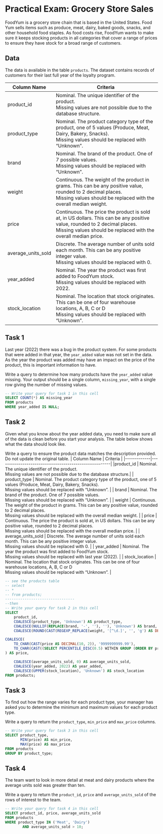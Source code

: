 # Practical Exam: Grocery Store Sales

FoodYum is a grocery store chain that is based in the United States.
Food Yum sells items such as produce, meat, dairy, baked goods, snacks, and other household food staples.
As food costs rise, FoodYum wants to make sure it keeps stocking products in all categories that cover a range of prices to ensure they have stock for a broad range of customers.

## Data
The data is available in the table `products`.
The dataset contains records of customers for their last full year of the loyalty program.

| Column Name | Criteria                                                |
|-------------|---------------------------------------------------------|
|product_id | Nominal. The unique identifier of the product. </br>Missing values are not possible due to the database structure.|
| product_type | Nominal. The product category type of the product, one of 5 values (Produce, Meat, Dairy, Bakery, Snacks). </br>Missing values should be replaced with “Unknown”. |
| brand | Nominal. The brand of the product. One of 7 possible values. </br>Missing values should be replaced with “Unknown”. |
| weight | Continuous. The weight of the product in grams. This can be any positive value, rounded to 2 decimal places. </br>Missing values should be replaced with the overall median weight. |
| price | Continuous. The price the product is sold at, in US dollars. This can be any positive value, rounded to 2 decimal places. </br>Missing values should be replaced with the overall median price. |
| average_units_sold | Discrete. The average number of units sold each month. This can be any positive integer value. </br>Missing values should be replaced with 0. |
| year_added | Nominal. The year the product was first added to FoodYum stock.</br>Missing values should be replaced with 2022. |
| stock_location | Nominal. The location that stock originates. This can be one of four warehouse locations, A, B, C or D </br>Missing values should be replaced with “Unknown”. |

## Task 1
Last year (2022) there was a bug in the product system. For some products that were added in that year, the `year_added` value was not set in the data. As the year the product was added may have an impact on the price of the product, this is important information to have.

Write a query to determine how many products have the `year_added` value missing. Your output should be a single column, `missing_year`, with a single row giving the number of missing values.
```sql
-- Write your query for task 1 in this cell
SELECT COUNT(*) AS missing_year
FROM products
WHERE year_added IS NULL;
```

## Task 2
Given what you know about the year added data, you need to make sure all of the data is clean before you start your analysis. The table below shows what the data should look like.

Write a query to ensure the product data matches the description provided. Do not update the original table.
| Column Name | Criteria                                                |
|-------------|---------------------------------------------------------|
|product_id | Nominal. The unique identifier of the product. </br>Missing values are not possible due to the database structure.|
| product_type | Nominal. The product category type of the product, one of 5 values (Produce, Meat, Dairy, Bakery, Snacks). </br>Missing values should be replaced with “Unknown”. |
| brand | Nominal. The brand of the product. One of 7 possible values. </br>Missing values should be replaced with “Unknown”. |
| weight | Continuous. The weight of the product in grams. This can be any positive value, rounded to 2 decimal places. </br>Missing values should be replaced with the overall median weight. |
| price | Continuous. The price the product is sold at, in US dollars. This can be any positive value, rounded to 2 decimal places. </br>Missing values should be replaced with the overall median price. |
| average_units_sold | Discrete. The average number of units sold each month. This can be any positive integer value. </br>Missing values should be replaced with 0. |
| year_added | Nominal. The year the product was first added to FoodYum stock.</br>Missing values should be replaced with last year (2022). |
| stock_location | Nominal. The location that stock originates. This can be one of four warehouse locations, A, B, C or D </br>Missing values should be replaced with “Unknown”. |

```sql
-- see the products table
-- select
-- *
-- from products;
--------------------------------
--then
-- Write your query for task 2 in this cell
SELECT
    product_id,
    COALESCE(product_type, 'Unknown') AS product_type,
    COALESCE(NULLIF(REPLACE(brand, '-', ''), ''), 'Unknown') AS brand,
    COALESCE(ROUND(CAST(REGEXP_REPLACE(weight, '[^\d.]', '', 'g') AS DECIMAL(10, 2)), 2), ROUND((SELECT PERCENTILE_DISC(0.5) WITHIN GROUP (ORDER BY CAST(REGEXP_REPLACE(weight, '[^\d.]', '', 'g') AS DECIMAL(10, 2))) FROM products), 2)) AS weight,

COALESCE(
    TO_CHAR(CAST(price AS DECIMAL(10, 2)), '9999999999.99'),
    TO_CHAR(CAST((SELECT PERCENTILE_DISC(0.5) WITHIN GROUP (ORDER BY price) FROM products) AS DECIMAL(10, 2)), '9999999999.99')
) AS price,

    COALESCE(average_units_sold, 0) AS average_units_sold,
    COALESCE(year_added, 2022) AS year_added,
    COALESCE(UPPER(stock_location), 'Unknown') AS stock_location
FROM products;

```

## Task 3
To find out how the range varies for each product type, your manager has asked you to determine the minimum and maximum values for each product type.

Write a query to return the `product_type`, `min_price` and `max_price` columns.
```sql
-- Write your query for task 3 in this cell
SELECT product_type,
	   MIN(price) AS min_price,
	   MAX(price) AS max_price
FROM products 
GROUP BY product_type;

```

## Task 4
The team want to look in more detail at meat and dairy products where the average units sold was greater than ten.

Write a query to return the `product_id`, `price` and `average_units_sold` of the rows of interest to the team.
```sql
-- Write your query for task 4 in this cell
SELECT product_id, price, average_units_sold
FROM products 
WHERE product_type IN ('Meat', 'Dairy')
	    AND average_units_sold > 10;

